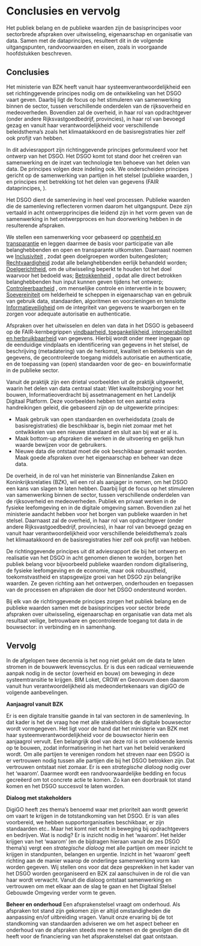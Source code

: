 Conclusies en vervolg
============

Het publiek belang en de publieke waarden zijn de basisprincipes voor
sectorbrede afspraken over uitwisseling, eigenaarschap en organisatie van data. Samen met de dataprincipes, resulteert dit in de volgende uitgangspunten, randvoorwaarden en eisen, zoals in voorgaande hoofdstukken beschreven.

Conclusies
--------------

Het ministerie van BZK heeft vanuit haar systeemverantwoordelijkheid een set richtinggevende principes nodig 
om de ontwikkeling van het DSGO vaart geven. Daarbij ligt de focus op het stimuleren van samenwerking binnen 
de sector, tussen verschillende onderdelen van de rijksoverheid en medeoverheden. Bovendien zal de overheid, 
in haar rol van opdrachtgever (onder andere Rijksvastgoedbedrijf, provincies), in haar rol van bevoegd gezag 
en vanuit haar verantwoordelijkheid voor verschillende beleidsthema’s zoals het klimaatakkoord en de basisregistraties hier zelf ook profijt van hebben.

In dit adviesrapport zijn richtinggevende principes geformuleerd voor het ontwerp van het DSGO. Het DSGO komt tot stand door het creëren van samenwerking en de inzet van technologie ten behoeve van het delen van data. De principes volgen deze indeling ook. We onderscheiden principes gericht op de samenwerking van partijen in het stelsel (publieke waarden, <a href='#publiekewaarden'></a>) en principes met betrekking tot het delen van gegevens (FAIR dataprincipes, <a href='#dataprincipes'></a>).

Het DSGO dient de samenleving in heel veel processen. Publieke waarden die de samenleving reflecteren vormen daarom het uitgangspunt. Deze zijn vertaald in acht ontwerpprincipes die leidend zijn in het vorm geven van de samenwerking in het ontwerpproces en hun doorwerking hebben in de resulterende afspraken. 

We stellen een samenwerking voor gebaseerd op <u>openheid en transparantie</u>  en leggen daarmee de basis voor participatie van alle belanghebbenden en open en transparante uitkomsten. Daarnaast noemen we <u>Inclusiviteit</u> , zodat geen doelgroepen worden buitengesloten; <u>Rechtvaardigheid</u> zodat alle belanghebbenden eerlijk behandeld worden; <u>Doelgerichtheid</u>, om de uitwisseling beperkt te houden tot het doel waarvoor het bedoeld was; <u>Betrokkenheid</u> , opdat alle direct betrokken belanghebbenden hun input kunnen geven tijdens het ontwerp; <u>Controleerbaarheid</u> , om menselijke controle en interventie in te bouwen; <u>Soevereiniteit</u>  om helderheid te scheppen in eigenaarschap van en gebruik van gebruik data, standaarden, algoritmen en voorzieningen en tenslotte <u>Informatieveiligheid</u>  om de integriteit van gegevens te waarborgen en te zorgen voor adequate autorisatie en authenticatie. 

Afspraken over het uitwisselen en delen van data in het DSGO is gebaseerd op de FAIR-kernbegrippen <u>vindbaarheid, toegankelijkheid, interoperabiliteit en herbruikbaarheid</u>  van gegevens. Hierbij wordt onder meer ingegaan op de eenduidige vindplaats en identificering van gegevens in het stelsel, de beschrijving (metadatering) van de herkomst, kwaliteit en betekenis van de gegevens, de gecontroleerde toegang middels autorisatie en authenticatie, en de toepassing van (open) standaarden voor de geo- en bouwinformatie in de publieke sector.

Vanuit de praktijk zijn een drietal voorbeelden uit de praktijk uitgewerkt, waarin het delen van data centraal staat: Wet kwaliteitsborging voor het bouwen, Informatieoverdracht bij assetmanagement en het Landelijk Digitaal Platform. Deze voorbeelden hebben tot een aantal extra handreikingen geleid, die gebaseerd zijn op de uitgewerkte principes:
- Maak gebruik van open standaarden en overheidsdata (zoals de basisregistraties) die beschikbaar is, begin niet zomaar met het ontwikkelen van een nieuwe standaard en sluit aan bij wat er al is.
- Maak bottom-up afspraken die werken in de uitvoering en gelijk hun waarde bewijzen voor de gebruikers.
- Nieuwe data die ontstaat moet die ook beschikbaar gemaakt worden. Maak goede afspraken over het eigenaarschap en beheer van deze data. 

De overheid, in de rol van het ministerie van Binnenlandse Zaken en Koninkrijksrelaties (BZK), wil een rol als aanjager in nemen, om het DSGO een kans van slagen te laten hebben. Daarbij ligt de focus op het stimuleren van samenwerking binnen de sector, tussen verschillende onderdelen van de rijksoverheid en medeoverheden. Publiek en privaat werken in de fysieke leefomgeving en in de digitale omgeving samen. Bovendien zal het ministerie aandacht hebben voor het borgen van publieke waarden in het stelsel. Daarnaast zal de overheid, in haar rol van opdrachtgever (onder andere Rijksvastgoedbedrijf, provincies), in haar rol van bevoegd gezag en vanuit haar verantwoordelijkheid voor verschillende beleidsthema’s zoals het klimaatakkoord en de basisregistraties hier zelf ook profijt van hebben.

De richtinggevende principes uit dit adviesrapport die bij het ontwerp en realisatie van het DSGO in acht genomen dienen te worden, borgen het publiek belang voor bijvoorbeeld publieke waarden rondom digitalisering, de fysieke leefomgeving en de economie, maar ook robuustheid, toekomstvastheid en stapsgewijze groei van het DSGO zijn belangrijke waarden. Ze geven richting aan het ontwerpen, onderhouden en toepassen van de processen en afspraken die door het DSGO ondersteund worden.

Bij elk van de richtinggevende principes zorgen het publiek belang en de publieke waarden samen met de basisprincipes voor sector brede afspraken over uitwisseling, eigenaarschap en organisatie van data met als resultaat veilige, betrouwbare en gecontroleerde toegang tot data in de bouwsector: in verbinding en in samenhang.

    
Vervolg
-------
    
In de afgelopen twee decennia  is het nog niet gelukt om de data te laten stromen in de bouwwerk levenscyclus. 
Er is dus een radicaal vernieuwende aanpak nodig in de sector (overheid en bouw) om beweging in deze 
systeemtransitie te krijgen. BIM Loket, CROW en Geonovum doen daarom vanuit hun verantwoordelijkheid 
als medeondertekenaars van digiGO de volgende aanbevelingen.
    
**Aanjaagrol vanuit BZK**
    
Er is een digitale transitie gaande in tal van sectoren in de samenleving. In dat kader is het de vraag hoe met alle stakeholders de digitale bouwsector wordt vormgegeven. Het ligt voor de hand dat het ministerie van BZK met haar systeemverantwoordelijkheid voor de bouwsector hierin een aanjaagrol vervult.
Een belangrijk doel van deze rol is om voldoende kennis op te bouwen, zodat informatisering in het hart 
van het beleid verankerd wordt. Om alle partijen te verenigen rondom het streven naar een DSGO is er vertrouwen nodig tussen alle partijen die bij het DSGO betrokken zijn. Dat vertrouwen ontstaat niet zomaar. Er is een *strategische dialoog* nodig over het ‘waarom’. Daarmee wordt een randvoorwaardelijke bedding en focus gecreëerd om tot concrete actie te komen. Zo kan een doorbraak tot stand komen en het DSGO succesvol te laten worden.
    
**Dialoog met stakeholders**
    
DigiGO heeft zes thema’s benoemd waar met prioriteit aan wordt gewerkt om vaart te krijgen in de 
totstandkoming van het DSGO.  Er is van alles voorbereid, we hebben supportorganisaties beschikbaar, 
er zijn standaarden etc.. Maar het komt niet echt in beweging bij opdrachtgevers en bedrijven. Wat is nodig? 
Er is inzicht nodig in het ‘waarom’. Het helder krijgen van het ‘waarom’ (en de bijdragen hieraan vanuit 
de zes DSGO thema’s) vergt een *strategische dialoog* met alle partijen om meer inzicht te krijgen in standpunten, belangen en urgentie. Inzicht in het ‘waarom’ geeft richting aan de manier waarop de onderlinge samenwerking vorm kan worden gegeven. 
Wij stellen ons voor dat deze gesprekken in het kader van het DSGO worden georganiseerd en BZK zal aanschuiven in de rol die van haar wordt verwacht. Vanuit die dialoog ontstaat samenwerking en vertrouwen om met elkaar aan de slag te gaan en het Digitaal Stelsel Gebouwde Omgeving verder vorm te geven. 

**Beheer en onderhoud**
Een afsprakenstelsel vraagt om onderhoud. Als afspraken tot stand zijn gekomen zijn er altijd omstandigheden die aanpassing en/of uitbreiding vragen. Vanuit onze ervaring bij de tot standkoming van standaarden adviseren we om het aspect beheer en onderhoud van de afspraken steeds mee te nemen en de gevolgen die dit heeft voor de financiering van het afsprakenstelsel dat gaat ontstaan.
  
